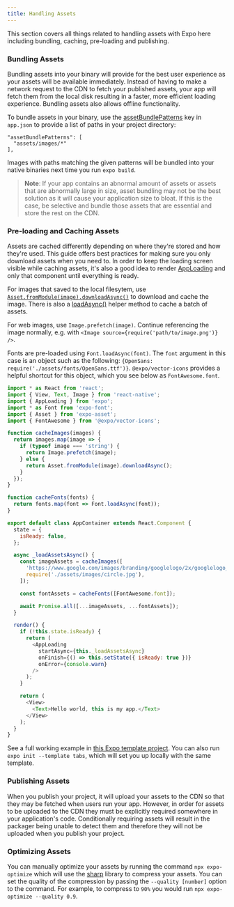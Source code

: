 ```yaml
---
title: Handling Assets
---
```


This section covers all things related to handling assets with Expo here including bundling, caching, pre-loading and publishing.

### Bundling Assets

Bundling assets into your binary will provide for the best user experience as your assets will be available immediately. Instead of having to make a network request to the CDN to fetch your published assets, your app will fetch them from the local disk resulting in a faster, more efficient loading experience. Bundling assets also allows offline functionality.

To bundle assets in your binary, use the [assetBundlePatterns](../../workflow/configuration/) key in `app.json` to provide a list of paths in your project directory:

```
"assetBundlePatterns": [
  "assets/images/*"
],
```

Images with paths matching the given patterns will be bundled into your native binaries next time you run `expo build`.

> **Note**: If your app contains an abnormal amount of assets or assets that are abnormally large in size, asset bundling may not be the best solution as it will cause your application size to bloat. If this is the case, be selective and bundle those assets that are essential and store the rest on the CDN.

### Pre-loading and Caching Assets

Assets are cached differently depending on where they're stored and how they're used. This guide offers best practices for making sure you only download assets when you need to. In order to keep the loading screen visible while caching assets, it's also a good idea to render [AppLoading](/versions/latest/sdk/app-loading/#app-loading) and only that component until everything is ready.

For images that saved to the local filesytem, use [`Asset.fromModule(image).downloadAsync()`](/versions/latest/sdk/asset/) to download and cache the image. There is also a [loadAsync()](/versions/latest/sdk/asset/#expoassetloadasyncmodules) helper method to cache a batch of assets.

For web images, use `Image.prefetch(image)`. Continue referencing the image normally, e.g. with `<Image source={require('path/to/image.png')} />`.

Fonts are pre-loaded using `Font.loadAsync(font)`. The `font`
argument in this case is an object such as the following: `{OpenSans: require('./assets/fonts/OpenSans.ttf')}`. `@expo/vector-icons` provides a helpful shortcut for this object, which you see below as `FontAwesome.font`.

```javascript
import * as React from 'react';
import { View, Text, Image } from 'react-native';
import { AppLoading } from 'expo';
import * as Font from 'expo-font';
import { Asset } from 'expo-asset';
import { FontAwesome } from '@expo/vector-icons';

function cacheImages(images) {
  return images.map(image => {
    if (typeof image === 'string') {
      return Image.prefetch(image);
    } else {
      return Asset.fromModule(image).downloadAsync();
    }
  });
}

function cacheFonts(fonts) {
  return fonts.map(font => Font.loadAsync(font));
}

export default class AppContainer extends React.Component {
  state = {
    isReady: false,
  };

  async _loadAssetsAsync() {
    const imageAssets = cacheImages([
      'https://www.google.com/images/branding/googlelogo/2x/googlelogo_color_272x92dp.png',
      require('./assets/images/circle.jpg'),
    ]);

    const fontAssets = cacheFonts([FontAwesome.font]);

    await Promise.all([...imageAssets, ...fontAssets]);
  }

  render() {
    if (!this.state.isReady) {
      return (
        <AppLoading
          startAsync={this._loadAssetsAsync}
          onFinish={() => this.setState({ isReady: true })}
          onError={console.warn}
        />
      );
    }

    return (
      <View>
        <Text>Hello world, this is my app.</Text>
      </View>
    );
  }
}
```

See a full working example in [this Expo template project](https://github.com/expo/expo/blob/master/templates/expo-template-tabs/App.js). You can also run `expo init --template tabs`, which will set you up locally with the same template.

### Publishing Assets

When you publish your project, it will upload your assets to the CDN so that they may be fetched when users run your app. However, in order for assets to be uploaded to the CDN they must be explicitly required somewhere in your application's code. Conditionally requiring assets will result in the packager being unable to detect them and therefore they will not be uploaded when you publish your project.

### Optimizing Assets

You can manually optimize your assets by running the command `npx expo-optimize` which will use the [sharp](https://sharp.pixelplumbing.com/en/stable/) library to compress your assets. You can set the quality of the compression by passing the `--quality [number]` option to the command. For example, to compress to `90%` you would run `npx expo-optimize --quality 0.9`.
